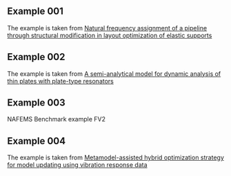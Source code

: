 ## Example 001

The example is taken from [Natural frequency assignment of a pipeline through structural modification in layout optimization of elastic supports](https://doi.org/10.1016/j.jsv.2023.117702)

## Example 002

The example is taken from [A semi-analytical model for dynamic analysis of thin plates with plate-type resonators](https://doi.org/10.1007/s00707-023-03496-4)

## Example 003

NAFEMS Benchmark example FV2

## Example 004

The example is taken from [Metamodel-assisted hybrid optimization strategy for model updating using vibration response data](https://doi.org/10.1016/j.advengsoft.2023.103515)
